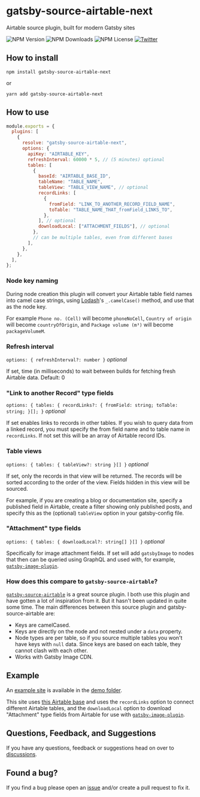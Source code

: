 # gatsby-source-airtable-next

Airtable source plugin, built for modern Gatsby sites

![NPM Version](https://img.shields.io/npm/v/gatsby-source-airtable-next)
![NPM Downloads](https://img.shields.io/npm/dw/gatsby-source-airtable-next)
![NPM License](https://img.shields.io/npm/l/gatsby-source-airtable-next)
[![Twitter](https://img.shields.io/twitter/follow/davidpaulsson.svg?style=social&label=@davidpaulsson)](https://twitter.com/davidpaulsson)

## How to install

`npm install gatsby-source-airtable-next`

or

`yarn add gatsby-source-airtable-next`

## How to use

```js
module.exports = {
  plugins: [
    {
      resolve: "gatsby-source-airtable-next",
      options: {
        apiKey: "AIRTABLE_KEY",
        refreshInterval: 60000 * 5, // (5 minutes) optional
        tables: [
          {
            baseId: "AIRTABLE_BASE_ID",
            tableName: "TABLE_NAME",
            tableView: "TABLE_VIEW_NAME", // optional
            recordLinks: [
              {
                fromField: "LINK_TO_ANOTHER_RECORD_FIELD_NAME",
                toTable: "TABLE_NAME_THAT_fromField_LINKS_TO",
              },
            ], // optional
            downloadLocal: ["ATTACHMENT_FIELDS"], // optional
          },
          // can be multiple tables, even from different bases
        ],
      },
    },
  ],
};
```

### Node key naming

During node creation this plugin will convert your Airtable table field names into camel case strings, using [Lodash](https://lodash.com/)'s `_.camelCase()` method, and use that as the node key.

For example `Phone no. (Cell)` will become `phoneNoCell`, `Country of origin` will become `countryOfOrigin`, and `Package volume (m³)` will become `packageVolumeM`.

### Refresh interval

`options: { refreshInterval?: number }` _optional_

If set, time (in milliseconds) to wait between builds for fetching fresh Airtable data. Default: 0

### "Link to another Record" type fields

`options: { tables: { recordLinks?: { fromField: string; toTable: string; }[]; }` _optional_

If set enables links to records in other tables. If you wish to query data from a linked record, you must specify the from field name and to table name in `recordLinks`. If not set this will be an array of Airtable record IDs.

### Table views

`options: { tables: { tableView?: string }[] }` _optional_

If set, only the records in that view will be returned. The records will be sorted according to the order of the view. Fields hidden in this view will be sourced.

For example, if you are creating a blog or documentation site, specify a published field in Airtable, create a filter showing only published posts, and specify this as the (optional) `tableView` option in your gatsby-config file.

### "Attachment" type fields

`options: { tables: { downloadLocal?: string[] }[] }` _optional_

Specifically for image attachment fields. If set will add `gatsbyImage` to nodes that then can be queried using GraphQL and used with, for example, [`gatsby-image-plugin`](https://www.gatsbyjs.com/plugins/gatsby-plugin-image/).

### How does this compare to `gatsby-source-airtable`?

[`gatsby-source-airtable`](https://github.com/jbolda/gatsby-source-airtable) is a great source plugin. I both use this plugin and have gotten a lot of inspiration from it. But it hasn't been updated in quite some time. The main differences between this source plugin and gatsby-source-airtable are:

- Keys are camelCased.
- Keys are directly on the node and not nested under a `data` property.
- Node types are per table, so if you source multiple tables you won't have keys with `null` data. Since keys are based on each table, they cannot clash with each other.
- Works with Gatsby Image CDN.

## Example

An [example site](https://gatsbysourceairtablenext.gatsbyjs.io/) is available in the [demo folder](https://github.com/davidpaulsson/gatsby-source-airtable-next/tree/main/demo).

This site uses [this Airtable base](https://airtable.com/shryTi3YWlgndB88I) and uses the `recordLinks` option to connect different Airtable tables, and the `downloadLocal` option to download "Attachment" type fields from Airtable for use with [`gatsby-image-plugin`](https://www.gatsbyjs.com/plugins/gatsby-plugin-image/).

## Questions, Feedback, and Suggestions

If you have any questions, feedback or suggestions head on over to [discussions](https://github.com/davidpaulsson/gatsby-source-airtable-next/discussions).

## Found a bug?

If you find a bug please open an [issue](https://github.com/davidpaulsson/gatsby-source-airtable-next/issues) and/or create a pull request to fix it.
